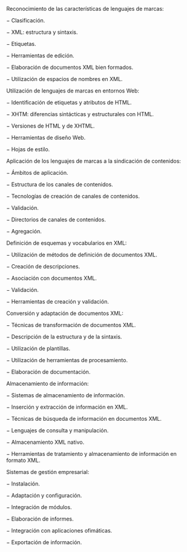 Reconocimiento de las características de lenguajes de marcas:

− Clasificación.

− XML: estructura y sintaxis.

− Etiquetas.

− Herramientas de edición.

− Elaboración de documentos XML bien formados.

− Utilización de espacios de nombres en XML.

Utilización de lenguajes de marcas en entornos Web:

− Identificación de etiquetas y atributos de HTML.

− XHTM: diferencias sintácticas y estructurales con HTML.

− Versiones de HTML y de XHTML.

− Herramientas de diseño Web.

− Hojas de estilo.

Aplicación de los lenguajes de marcas a la sindicación de contenidos:

− Ámbitos de aplicación.

− Estructura de los canales de contenidos.

− Tecnologías de creación de canales de contenidos.

− Validación.

− Directorios de canales de contenidos.

− Agregación.

Definición de esquemas y vocabularios en XML:

− Utilización de métodos de definición de documentos XML.

− Creación de descripciones.

− Asociación con documentos XML.

− Validación.

− Herramientas de creación y validación.

Conversión y adaptación de documentos XML:

− Técnicas de transformación de documentos XML.

− Descripción de la estructura y de la sintaxis.

− Utilización de plantillas.

− Utilización de herramientas de procesamiento.

− Elaboración de documentación.

Almacenamiento de información:

− Sistemas de almacenamiento de información.

− Inserción y extracción de información en XML.

− Técnicas de búsqueda de información en documentos XML.

− Lenguajes de consulta y manipulación.

− Almacenamiento XML nativo.

− Herramientas de tratamiento y almacenamiento de información en formato XML.

Sistemas de gestión empresarial:

− Instalación.

− Adaptación y configuración.

− Integración de módulos.

− Elaboración de informes.

− Integración con aplicaciones ofimáticas.

− Exportación de información.



